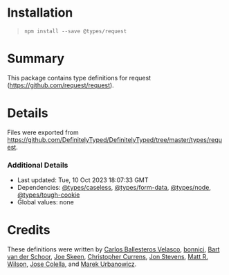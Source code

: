 # Installation
> `npm install --save @types/request`

# Summary
This package contains type definitions for request (https://github.com/request/request).

# Details
Files were exported from https://github.com/DefinitelyTyped/DefinitelyTyped/tree/master/types/request.

### Additional Details
 * Last updated: Tue, 10 Oct 2023 18:07:33 GMT
 * Dependencies: [@types/caseless](https://npmjs.com/package/@types/caseless), [@types/form-data](https://npmjs.com/package/@types/form-data), [@types/node](https://npmjs.com/package/@types/node), [@types/tough-cookie](https://npmjs.com/package/@types/tough-cookie)
 * Global values: none

# Credits
These definitions were written by [Carlos Ballesteros Velasco](https://github.com/soywiz), [bonnici](https://github.com/bonnici), [Bart van der Schoor](https://github.com/Bartvds), [Joe Skeen](https://github.com/joeskeen), [Christopher Currens](https://github.com/ccurrens), [Jon Stevens](https://github.com/lookfirst), [Matt R. Wilson](https://github.com/mastermatt), [Jose Colella](https://github.com/josecolella), and [Marek Urbanowicz](https://github.com/murbanowicz).
